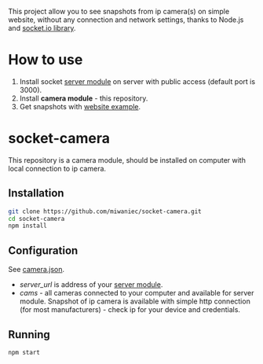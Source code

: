 This project allow you to see snapshots from ip camera(s) on simple website, without any connection and network settings, thanks to Node.js and [socket.io library](https://socket.io/).

# How to use

1. Install socket [server module](https://github.com/miwaniec/socket-camera-server) on server with public access (default port is 3000).
2. Install **camera module** - this repository.
3. Get snapshots with [website example](https://github.com/miwaniec/socket-camera-client).

# socket-camera
This repository is a camera module, should be installed on computer with local connection to ip camera.

## Installation
```bash
git clone https://github.com/miwaniec/socket-camera.git
cd socket-camera
npm install
```

## Configuration
See [camera.json](https://github.com/miwaniec/socket-camera/blob/617ee7a2e42aac54fd934c7a44e214fc8bfc1dbc/camera.json#L2-L10).
- *server_url* is address of your [server module](https://github.com/miwaniec/socket-camera-server).
- *cams* - all cameras connected to your computer and available for server module. Snapshot of ip camera is available with simple http connection (for most manufacturers) - check ip for your device and credentials.

## Running
```bash
npm start
```

